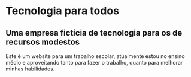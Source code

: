 # Tecnologia para todos

## Uma empresa fictícia de tecnologia para os de recursos modestos

Este é um website para um trabalho escolar, atualmente estou no ensino médio e aproveitando tanto para fazer o trabalho, quanto para melhorar minhas habilidades.